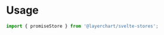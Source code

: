 <script lang="ts">
	import Preview from '$docs/Preview.svelte';

	import { promiseStore } from '$lib/stores/promiseStore';

  // const { loading, data, error } = promiseStore(/*...*/)
</script>

<h1>Usage</h1>

```js
import { promiseStore } from '@layerchart/svelte-stores';
```
